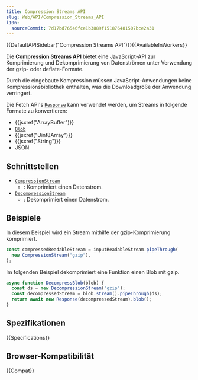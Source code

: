 ```yaml
---
title: Compression Streams API
slug: Web/API/Compression_Streams_API
l10n:
  sourceCommit: 7d17bd76546fce1b3889f151876481507bce2a31
---
```


{{DefaultAPISidebar("Compression Streams API")}}{{AvailableInWorkers}}

Die **Compression Streams API** bietet eine JavaScript-API zur Komprimierung und Dekomprimierung von Datenströmen unter Verwendung der gzip- oder deflate-Formate.

Durch die eingebaute Kompression müssen JavaScript-Anwendungen keine Kompressionsbibliothek enthalten, was die Downloadgröße der Anwendung verringert.

Die Fetch API's [`Response`](/de/docs/Web/API/Response) kann verwendet werden, um Streams in folgende Formate zu konvertieren:

- {{jsxref("ArrayBuffer")}}
- [`Blob`](/de/docs/Web/API/Blob)
- {{jsxref("Uint8Array")}}
- {{jsxref("String")}}
- JSON

## Schnittstellen

- [`CompressionStream`](/de/docs/Web/API/CompressionStream)
  - : Komprimiert einen Datenstrom.
- [`DecompressionStream`](/de/docs/Web/API/DecompressionStream)
  - : Dekomprimiert einen Datenstrom.

## Beispiele

In diesem Beispiel wird ein Stream mithilfe der gzip-Komprimierung komprimiert.

```js
const compressedReadableStream = inputReadableStream.pipeThrough(
  new CompressionStream("gzip"),
);
```

Im folgenden Beispiel dekomprimiert eine Funktion einen Blob mit gzip.

```js
async function DecompressBlob(blob) {
  const ds = new DecompressionStream("gzip");
  const decompressedStream = blob.stream().pipeThrough(ds);
  return await new Response(decompressedStream).blob();
}
```

## Spezifikationen

{{Specifications}}

## Browser-Kompatibilität

{{Compat}}
